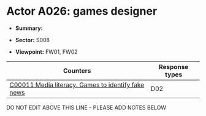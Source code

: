 # Actor A026: games designer

* **Summary:** 

* **Sector:** S008

* **Viewpoint:** FW01, FW02


| Counters | Response types |
| -------- | -------------- |
| [C00011 Media literacy. Games to identify fake news](../../generated_pages/counters/C00011.md) | D02 |


DO NOT EDIT ABOVE THIS LINE - PLEASE ADD NOTES BELOW